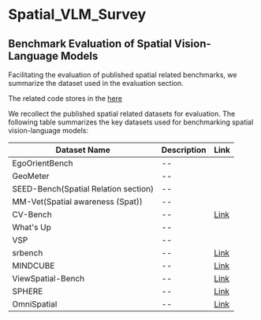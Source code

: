 # Spatial_VLM_Survey

## Benchmark Evaluation of Spatial Vision-Language Models
Facilitating the evaluation of published spatial related benchmarks, we summarize the dataset used in the evaluation section.

The related code stores in the [here](./code/evaluation/)



We recollect the published spatial related datasets for evaluation. The following table summarizes the key datasets used for benchmarking spatial vision-language models:

| Dataset Name | Description  | Link |
|--------------|--------------|------|
| EgoOrientBench | -- |  |
| GeoMeter | -- |  |
| SEED-Bench(Spatial Relation section)| -- |  |
| MM-Vet(Spatial awareness (Spat))| -- |  |
| CV-Bench| -- | [Link](https://huggingface.co/datasets/nyu-visionx/CV-Bench) |
| What's Up| -- |  |
| VSP | -- |  |
| srbench | -- | [Link](https://huggingface.co/datasets/stogian/srbench) |
| MINDCUBE| -- | [Link](https://huggingface.co/datasets/MLL-Lab/MindCube) |
| ViewSpatial-Bench | -- | [Link](https://huggingface.co/datasets/lidingm/ViewSpatial-Bench) |
| SPHERE| -- | [Link](https://huggingface.co/datasets/wei2912/SPHERE-VLM) |
| OmniSpatial| -- | [Link](https://huggingface.co/datasets/qizekun/OmniSpatial) |
